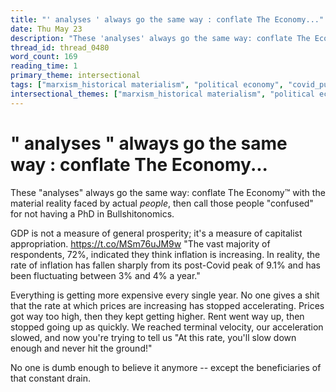 ```yaml
---
title: "' analyses ' always go the same way : conflate The Economy..."
date: Thu May 23
description: "These 'analyses' always go the same way: conflate The Economy™️ with the material reality faced by actual *people*, then call those people 'confused' for not..."
thread_id: thread_0480
word_count: 169
reading_time: 1
primary_theme: intersectional
tags: ["marxism_historical materialism", "political economy", "covid_public health politics"]
intersectional_themes: ["marxism_historical materialism", "political economy", "covid_public health politics"]
---
```


# " analyses " always go the same way : conflate The Economy...

These "analyses" always go the same way: conflate The Economy™️ with the material reality faced by actual *people*, then call those people "confused" for not having a PhD in Bullshitonomics.

GDP is not a measure of general prosperity; it's a measure of capitalist appropriation. https://t.co/MSm76uJM9w "The vast majority of respondents, 72%, indicated they think inflation is increasing. In reality, the rate of inflation has fallen sharply from its post-Covid peak of 9.1% and has been fluctuating between 3% and 4% a year."

Everything is getting more expensive every single year. No one gives a shit that the rate at which prices are increasing has stopped accelerating. Prices got way too high, then they kept getting higher. Rent went way up, then stopped going up as quickly. We reached terminal velocity, our acceleration slowed, and now you're trying to tell us "At this rate, you'll slow down enough and never hit the ground!"

No one is dumb enough to believe it anymore -- except the beneficiaries of that constant drain.
